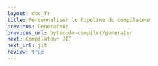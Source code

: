```yaml
---
layout: doc_fr
title: Personnaliser le Pipeline du compilateur
previous: Generateur
previous_url: bytecode-compiler/generator
next: Compilateur JIT
next_url: jit
review: true
---
```


